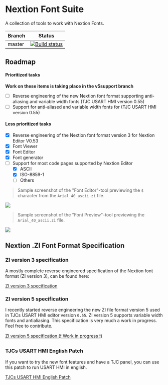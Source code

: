 # Nextion Font Suite

A collection of tools to work with Nextion Fonts.

| Branch | Status |
|--------|--------|
| master | [![Build status](https://ci.appveyor.com/api/projects/status/kmi5iikvsod53c4p?svg=true)](https://ci.appveyor.com/project/hagronnestad/nextion-font-editor) |


## Roadmap

#### Prioritized tasks

**Work on these items is taking place in the v5support branch**

- [ ] Reverse engineering of the new Nextion font format supporting anti-aliasing and variable width fonts (TJC USART HMI version 0.55)
- [ ] Support for anti-aliased and variable width fonts for (TJC USART HMI version 0.55)

#### Less prioritized tasks
- [x] Reverse engineering of the Nextion font format version 3 for Nextion Editor V0.53
- [x] Font Viewer
- [x] Font Editor
- [x] Font generator
- [ ] Support for most code pages supported by Nextion Editor
  - [x] ASCII
  - [x] ISO-8859-1
  - [ ] Others

> Sample screenshot of the "Font Editor"-tool previewing the `$` character from the `Arial_40_ascii.zi` file.

![](Screenshots/02-thumb.png)

> Sample screenshot of the "Font Preview"-tool previewing the `Arial_40_ascii.zi` file.

![](Screenshots/01-thumb.png)

## Nextion .ZI Font Format Specification

### ZI version 3 specification

A mostly complete reverse engineered specification of the Nextion font format (ZI version 3), can be found here:

[ZI version 3 specification](Docs/Nextion%20Font%20Format%20Specification%20ZI%20version%203.md)

### ZI version 5 specification

I recently started reverse engineering the new ZI file format version 5 used in TJCs USART HMI editor version `0.55`. ZI version 5 supports variable width fonts and antialiasing. This specification is very much a work in progress. Feel free to contribute.

[ZI version 5 specification (❗ Work in progress ❗)](Docs/Nextion%20Font%20Format%20Specification%20ZI%20version%205.md)

### TJCs USART HMI English Patch
If you want to try the new font features and have a TJC panel, you can use this patch to run USART HMI in english.

[TJCs USART HMI English Patch](https://github.com/hagronnestad/tjc-usart-hmi-english-patch)
